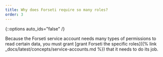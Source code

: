 ```yaml
---
title: Why does Forseti require so many roles?
order: 3
---
```

{::options auto_ids="false" /}

Because the Forseti service account needs many types of permissions to read
certain data, you must grant
[grant Forseti the specific roles]({% link _docs/latest/concepts/service-accounts.md %}) 
that it needs to do its job.
